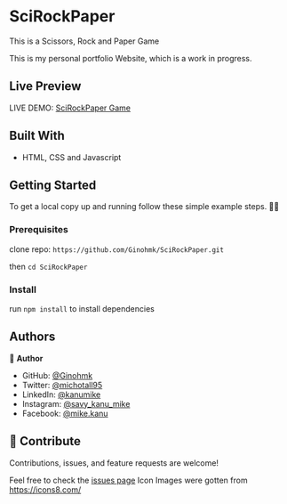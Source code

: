 # SciRockPaper
This is a Scissors, Rock and Paper Game


This is my personal portfolio Website, which is a work in progress.

## Live Preview

LIVE DEMO: [SciRockPaper Game](https://ginohmk.github.io/SciRockPaper/)

## Built With

- HTML, CSS and Javascript

## Getting Started

To get a local copy up and running follow these simple example steps. 👷‍♂️

### Prerequisites

clone repo: `https://github.com/Ginohmk/SciRockPaper.git`


then
`cd SciRockPaper`

### Install

run `npm install` to install dependencies

## Authors

👤 **Author**

- GitHub: [@Ginohmk](https://github.com/Ginohmk)
- Twitter: [@michotall95](https://www.twitter.com/michotall95)
- LinkedIn: [@kanumike](https://www.linkedin.com/in/kanu-mike-497119211/)
- Instagram: [@savy_kanu_mike](https/instagram.com/savy_kanu_mike)
- Facebook: [@mike.kanu](https://www.facebook.com/mike.kanu)

## 🤝 Contribute

Contributions, issues, and feature requests are welcome!

Feel free to check the [issues page](https://github.com/Ginohmk/MyPortfolioBlog/issues)
Icon Images were gotten from https://icons8.com/
